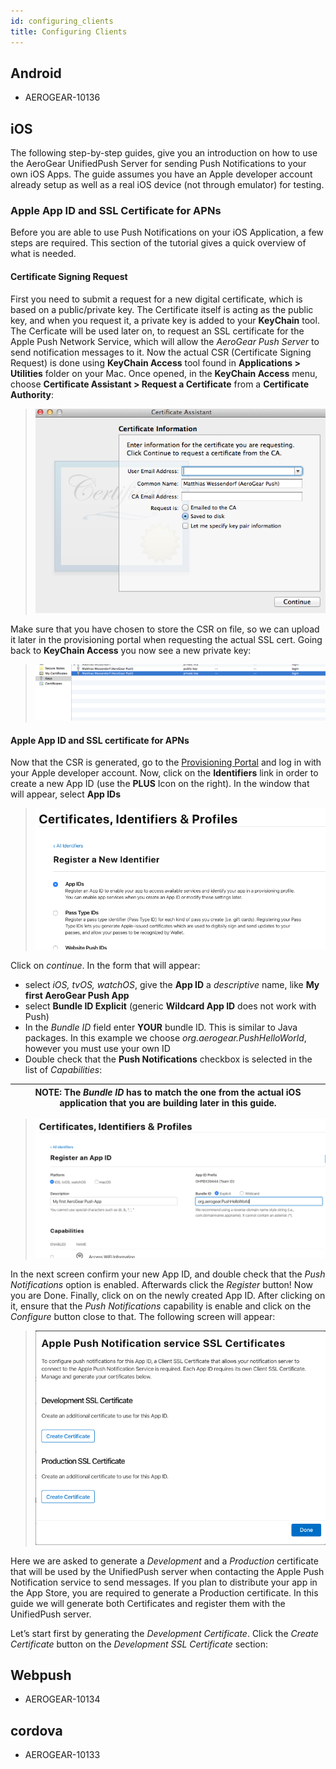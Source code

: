```yaml
---
id: configuring_clients
title: Configuring Clients
---
```


## Android
 - AEROGEAR-10136	
## iOS
 The following step-by-step guides, give you an introduction on how to use the AeroGear UnifiedPush Server for sending 
 Push Notifications to your own iOS Apps. The guide assumes you have an Apple developer account already setup as well 
 as a real iOS device (not through emulator) for testing.

### Apple App ID and SSL Certificate for APNs
 Before you are able to use Push Notifications on your iOS Application, a few steps are required. This section of the 
 tutorial gives a quick overview of what is needed.
 
#### Certificate Signing Request
 First you need to submit a request for a new digital certificate, which is based on a public/private key. The 
 Certificate itself is acting as the public key, and when you request it, a private key is added to your **KeyChain** 
 tool. The Cerficate will be used later on, to request an SSL certificate for the Apple Push Network Service, which 
 will allow the _AeroGear Push Server_ to send notification messages to it. Now the actual CSR (Certificate Signing 
 Request) is done using **KeyChain Access** tool found in **Applications > Utilities** folder on your Mac. Once opened, in 
 the **KeyChain Access** menu, choose **Certificate Assistant > Request a Certificate** from a **Certificate Authority**:
 
 > ![Creating a CSR](assets/ios/SubmitCSR.png "Creating a CSR")
 
 Make sure that you have chosen to store the CSR on file, so we can upload it later in the provisioning portal when 
 requesting the actual SSL cert. Going back to **KeyChain Access** you now see a new private key:
 
 > ![Store CSR into KeyChain](assets/ios/KeyChain_prtKey.png)
 
#### Apple App ID and SSL certificate for APNs
 Now that the CSR is generated, go to the [Provisioning Portal](https://developer.apple.com/account/overview.action) 
 and log in with your Apple developer account. Now, click on the **Identifiers** link in order to create a new App ID 
 (use the **PLUS** Icon on the right). 
 In the window that will appear, select **App IDs**
 
 > ![Store CSR into KeyChain](assets/ios/ChooseAppIDs.png)
 
 Click on _continue_. In the form that will appear:
  * select _iOS, tvOS, watchOS_, give the **App ID** a _descriptive_ name, like **My first AeroGear Push App**
  * select **Bundle ID Explicit** (generic **Wildcard App ID** does not work with Push)
  * In the _Bundle ID_ field enter **YOUR** bundle ID. This is similar to Java packages. In this example we choose 
    _org.aerogear.PushHelloWorld_, however you must use your own ID
  * Double check that the **Push Notifications** checkbox is selected in the list of _Capabilities_:
 
 | **NOTE**: The _Bundle ID_ has to match the one from the actual iOS application that you are building later in this guide. |
 | --- |
 
 > ![Set App ID](assets/ios/SetAppId.png)

In the next screen confirm your new App ID, and double check that the _Push Notifications_ option is enabled. 
Afterwards click the _Register_ button! Now you are Done. 
Finally, click on on the newly created App ID. After clicking on it, ensure that the _Push Notifications_ capability
is enable and click on the _Configure_ button close to that.
The following screen will appear:

 > ![Configure Push](assets/ios/ConfigurePush.png)

Here we are asked to generate a _Development_ and a _Production_ certificate that will be used by the UnifiedPush server 
when contacting the Apple Push Notification service to send messages. If you plan to distribute your app in the 
App Store, you are required to generate a Production certificate. In this guide we will generate both 
Certificates and register them with the UnifiedPush server.

Let’s start first by generating the _Development Certificate_. Click the _Create Certificate_ button on the 
_Development SSL Certificate_ section:



## Webpush
 - AEROGEAR-10134
## cordova
 - AEROGEAR-10133
